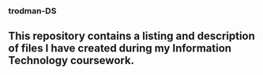 ### trodman-DS
## This repository contains a listing and description of files I have created during my Information Technology coursework. 
